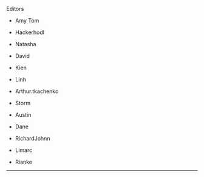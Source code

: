 

Editors

- Amy Tom

- Hackerhodl

- Natasha

- David

- Kien

- Linh

- Arthur.tkachenko

- Storm

- Austin

- Dane

- RichardJohnn

- Limarc

- Rianke

----
